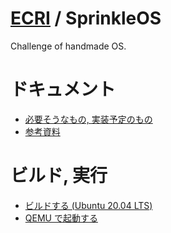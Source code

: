 # [ECRI](https://gitlab.pepepper.cf/ECRI) / SprinkleOS
Challenge of handmade OS.

# ドキュメント
* [必要そうなもの, 実装予定のもの](docs/todo.md)
* [参考資料](docs/references.md)

# ビルド, 実行
* [ビルドする (Ubuntu 20.04 LTS)](docs/ubuntu.md)
* [QEMU で起動する](docs/qemu.md)

<!-- 
```git clone https://github.com/tianocore/edk2.git```  
```cd edk2```  
```git clone https://gitlab.pepepper.cf/ecri/sprinkleos.git```  
```. edksetup.sh```  
```make -C BaseTools/Source/C```  
Conf/target.txtのACTIVE_PLATFORMをsprinkleos/sprinkleos.dscに TARGET_ARCHをX64に TOOL_CHAIN_TAGをGCC5に  
```build```  
出来上がったBuild/SprinkleOSX64/DEBUG_GCC5/X64/sprinkleos.efiを上手いこと起動
-->
